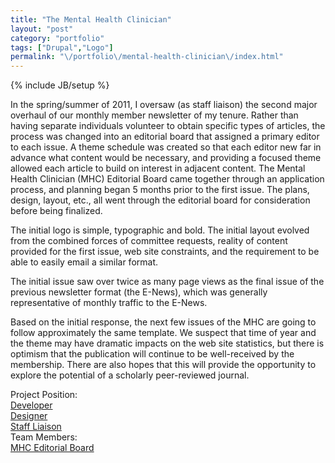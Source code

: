 ```yaml
---
title: "The Mental Health Clinician"
layout: "post"
category: "portfolio"
tags: ["Drupal","Logo"]
permalink: "\/portfolio\/mental-health-clinician\/index.html"
---
```

{% include JB/setup %}
<div id="node-115" class="node node-portfolio node-promoted">
  <div class="content clearfix">
    <div class="field field-name-body field-type-text-with-summary field-label-hidden"><div class="field-items"><div class="field-item even"><p>In the spring/summer of 2011, I&nbsp;oversaw (as staff liaison) the second major overhaul of our monthly member newsletter of my tenure. Rather than having separate individuals volunteer to obtain specific types of articles, the process was changed into an editorial board that assigned a primary editor to each issue. A theme schedule was created so that each editor new far in advance what content would be necessary, and providing a focused theme allowed each article to build on interest in adjacent content. The Mental Health Clinician (MHC)&nbsp;Editorial Board came together through an application process, and planning began 5 months prior to the first issue. The plans, design, layout, etc., all went through the editorial board for consideration before being finalized.</p>
<p>The initial logo is simple, typographic and bold. The initial layout evolved from the combined forces of committee requests, reality of content provided for the first issue, web site constraints, and the requirement to be able to easily email a similar format.</p>
<p>The initial issue saw over twice as many page views as the final issue of the previous newsletter format (the E-News), which was generally representative of monthly traffic to the E-News.</p>
<p>Based on the initial response, the next few issues of the MHC are going to follow approximately the same template. We suspect that time of year and the theme may have dramatic impacts on the web site statistics, but there is optimism that the publication will continue to be well-received by the membership. There are also hopes that this will provide the opportunity to explore the potential of a scholarly peer-reviewed journal.</p></div></div></div><div class="field field-name-field-screenshot field-type-image field-label-hidden"><div class="field-items"><div class="field-item even"><img src="http://w.wcdn.ws/cdn/farfuture/WYRuLk7SmYBN0XlVTGyCQjvIXk-lcolt_VzBpU-0rCU/md5:773d2bf774e1654ce8dc1f2f7c74e3e5/sites/default/files/styles/medium/public/mhc-227x113.png" alt="" /></div><div class="field-item odd"><img src="http://w.wcdn.ws/cdn/farfuture/mIhNznTiqPCB_3TBRqs-nnWJjhg-qptLUC6NsephY2E/md5:bf847ebfa9fbe6b605ce417433efe0b1/sites/default/files/styles/medium/public/The_Mental_Health_Clinician_July_2011_-_cpnp.org_1311816327742-2.png" alt="" /></div><div class="field-item even"><img src="http://w.wcdn.ws/cdn/farfuture/iBcZDgDD3RN_LMv5RNdusXrYR5qvKcA-1fH4XF0QqcM/md5:8fa688724de8b6ccd76197a886bc491f/sites/default/files/styles/medium/public/The_Mental_Health_Clinician_July_2011_-_cpnp.org_1311816327742.png" alt="" /></div></div></div><div class="field field-name-taxonomy-vocabulary-2 field-type-taxonomy-term-reference field-label-above"><div class="field-label">Project Position:&nbsp;</div><div class="field-items"><div class="field-item even"><a href="/position/developer">Developer</a></div><div class="field-item odd"><a href="/position/designer">Designer</a></div><div class="field-item even"><a href="/position/staff-liaison">Staff Liaison</a></div></div></div><div class="field field-name-taxonomy-vocabulary-4 field-type-taxonomy-term-reference field-label-above"><div class="field-label">Team Members:&nbsp;</div><div class="field-items"><div class="field-item even"><a href="/team/mhc-editorial-board">MHC Editorial Board</a></div></div></div>  </div>
</div>
